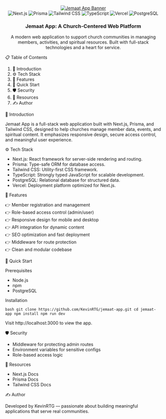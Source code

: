 <div align="center">
  <br />
    <a href="https://github.com/KevinRTG/jemaat-app" target="_blank">
      <img src="/public/banner.png" alt="Jemaat App Banner">
    </a>
  <br />

  <div>
    <img src="https://img.shields.io/badge/-Next_JS-black?style=for-the-badge&logo=nextdotjs&logoColor=white" alt="Next.js" />
    <img src="https://img.shields.io/badge/-Prisma-black?style=for-the-badge&logo=prisma&logoColor=white" alt="Prisma" />
    <img src="https://img.shields.io/badge/-Tailwind_CSS-black?style=for-the-badge&logo=tailwindcss&logoColor=white" alt="Tailwind CSS" />
    <img src="https://img.shields.io/badge/-TypeScript-black?style=for-the-badge&logo=typescript&logoColor=white" alt="TypeScript" />
    <img src="https://img.shields.io/badge/-Vercel-black?style=for-the-badge&logo=vercel&logoColor=white" alt="Vercel" />
    <img src="https://img.shields.io/badge/-PostgreSQL-black?style=for-the-badge&logo=postgresql&logoColor=white" alt="PostgreSQL" />
  </div>

  <h3 align="center">Jemaat App: A Church-Centered Web Platform</h3>

  <div align="center">
    A modern web application to support church communities in managing members, activities, and spiritual resources. Built with full-stack technologies and a heart for service.
  </div>
</div>

📋 Table of Contents

1. 🤖 Introduction
2. ⚙️ Tech Stack
3. 🔋 Features
4. 🤸 Quick Start
5. 🛡️ Security
6. 🔗 Resources
7. ✍️ Author

🤖 Introduction

Jemaat App is a full-stack web application built with Next.js, Prisma, and Tailwind CSS, designed to help churches manage member data, events, and spiritual content. It emphasizes responsive design, secure access control, and meaningful user experience.

⚙️ Tech Stack

- Next.js: React framework for server-side rendering and routing.
- Prisma: Type-safe ORM for database access.
- Tailwind CSS: Utility-first CSS framework.
- TypeScript: Strongly typed JavaScript for scalable development.
- PostgreSQL: Relational database for structured data.
- Vercel: Deployment platform optimized for Next.js.

🔋 Features

👉 Member registration and management  
👉 Role-based access control (admin/user)  
👉 Responsive design for mobile and desktop  
👉 API integration for dynamic content  
👉 SEO optimization and fast deployment  
👉 Middleware for route protection  
👉 Clean and modular codebase

🤸 Quick Start

Prerequisites

- Node.js
- npm
- PostgreSQL

Installation

`bash
git clone https://github.com/KevinRTG/jemaat-app.git
cd jemaat-app
npm install
npm run dev
`

Visit http://localhost:3000 to view the app.

🛡️ Security

- Middleware for protecting admin routes
- Environment variables for sensitive configs
- Role-based access logic

🔗 Resources

- Next.js Docs
- Prisma Docs
- Tailwind CSS Docs

✍️ Author

Developed by KevinRTG — passionate about building meaningful applications that serve real communities.
